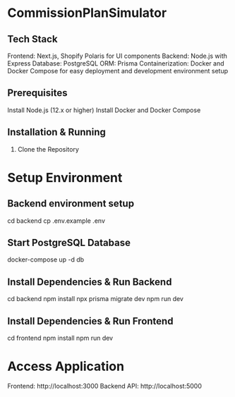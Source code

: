 # CommissionPlanSimulator
 ## Tech Stack
Frontend: Next.js, Shopify Polaris for UI components
Backend: Node.js with Express
Database: PostgreSQL
ORM: Prisma
Containerization: Docker and Docker Compose for easy deployment and development environment setup
## Prerequisites
Install Node.js (12.x or higher)
Install Docker and Docker Compose
## Installation & Running
1. Clone the Repository
# Setup Environment

## Backend environment setup
cd backend
cp .env.example .env

## Start PostgreSQL Database
  docker-compose up -d db
## Install Dependencies & Run Backend
cd backend
npm install
npx prisma migrate dev
npm run dev

## Install Dependencies & Run Frontend
cd frontend
npm install
npm run dev
 # Access Application
Frontend: http://localhost:3000
Backend API: http://localhost:5000 
